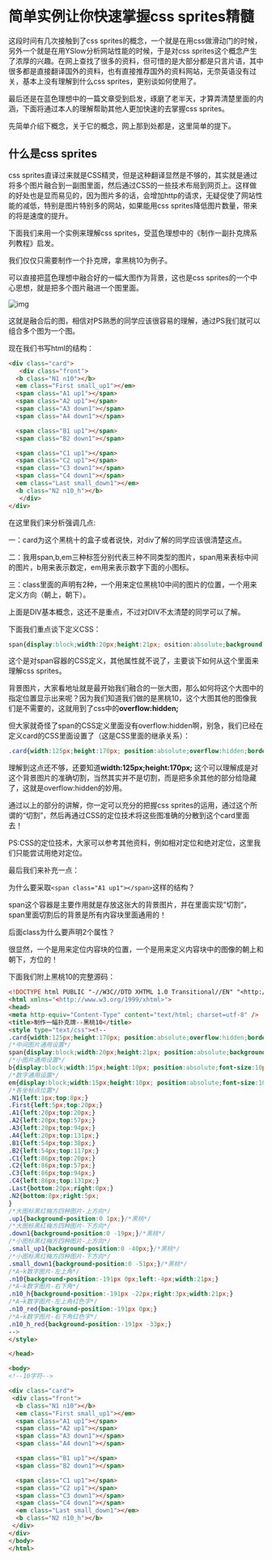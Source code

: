 #  			简单实例让你快速掌握css sprites精髓 



这段时间有几次接触到了css  sprites的概念，一个就是在用css做滑动门的时候，另外一个就是在用YSlow分析网站性能的时候，于是对css  sprites这个概念产生了浓厚的兴趣。在网上查找了很多的资料，但可惜的是大部分都是只言片语，其中很多都是直接翻译国外的资料，也有直接推荐国外的资料网站，无奈英语没有过关，基本上没有理解到什么css  sprites，更别谈如何使用了。

最后还是在蓝色理想中的一篇文章受到启发，琢磨了老半天，才算弄清楚里面的内涵，下面将通过本人的理解帮助其他人更加快速的去掌握css sprites。

先简单介绍下概念，关于它的概念，网上那到处都是，这里简单的提下。

## 什么是css sprites

css  sprites直译过来就是CSS精灵，但是这种翻译显然是不够的，其实就是通过将多个图片融合到一副图里面，然后通过CSS的一些技术布局到网页上。这样做的好处也是显而易见的，因为图片多的话，会增加http的请求，无疑促使了网站性能的减低，特别是图片特别多的网站，如果能用css  sprites降低图片数量，带来的将是速度的提升。

下面我们来用一个实例来理解css sprites，受蓝色理想中的《制作一副扑克牌系列教程》启发。

我们仅仅只需要制作一个扑克牌，拿黑桃10为例子。

可以直接把蓝色理想中融合好的一幅大图作为背景，这也是css sprites的一个中心思想，就是把多个图片融进一个图里面。

![img](http://www.blueidea.com/articleimg/2009/02/6382/02.jpg)

这就是融合后的图，相信对PS熟悉的同学应该很容易的理解，通过PS我们就可以组合多个图为一个图。

现在我们书写html的结构：
```html
<div class="card">
   <div class="front">
  <b class="N1 n10"></b>
  <em class="First small_up1"></em>
  <span class="A1 up1"></span>
  <span class="A2 up1"></span>
  <span class="A3 down1"></span>
  <span class="A4 down1"></span>

  <span class="B1 up1"></span>
  <span class="B2 down1"></span>

  <span class="C1 up1"></span>
  <span class="C2 up1"></span>
  <span class="C3 down1"></span>
  <span class="C4 down1"></span>
  <em class="Last small_down1"></em>
  <b class="N2 n10_h"></b> 
   </div>
</div>
```
在这里我们来分析强调几点:

一：card为这个黑桃十的盒子或者说快，对div了解的同学应该很清楚这点。

二：我用span,b,em三种标签分别代表三种不同类型的图片，span用来表标中间的图片，b用来表示数定，em用来表示数字下面的小图标。

三：class里面的声明有2种，一个用来定位黑桃10中间的图片的位置，一个用来定义方向（朝上，朝下）。

上面是DIV基本概念，这还不是重点，不过对DIV不太清楚的同学可以了解。

下面我们重点谈下定义CSS：

```css
span{display:block;width:20px;height:21px; osition:absolute;background:url(images/card.gif) no-repeat;}
```

这个是对span容器的CSS定义，其他属性就不说了，主要谈下如何从这个里面来理解css sprites。

背景图片，大家看地址就是最开始我们融合的一张大图，那么如何将这个大图中的指定位置显示出来呢？因为我们知道我们做的是黑桃10，这个大图其他的图像我们是不需要的，这就用到了css中的**overflow:hidden;**

但大家就奇怪了span的CSS定义里面没有overflow:hidden啊，别急，我们已经在定义card的CSS里面设置了（这是CSS里面的继承关系）：

```css
.card{width:125px;height:170px; position:absolute;overflow:hidden;border:1px #c0c0c0 solid;}
```

理解到这点还不够，还要知道**width:125px;height:170px;** 这个可以理解成是对这个背景图片的准确切割，当然其实并不是切割，而是把多余其他的部分给隐藏了，这就是overflow:hidden的妙用。

通过以上的部分的讲解，你一定可以充分的把握css sprites的运用，通过这个所谓的“切割”，然后再通过CSS的定位技术将这些图准确的分散到这个card里面去！

PS:CSS的定位技术，大家可以参考其他资料，例如相对定位和绝对定位，这里我们只能尝试用绝对定位。

最后我们来补充一点：

为什么要采取`<span class="A1 up1"></span>`这样的结构？

span这个容器是主要作用就是存放这张大的背景图片，并在里面实现”切割“，span里面切割后的背景是所有内容块里面通用的！

后面class为什么要声明2个属性？

很显然，一个是用来定位内容块的位置，一个是用来定义内容块中的图像的朝上和朝下，方位的！

下面我们附上黑桃10的完整源码：

```html
<!DOCTYPE html PUBLIC "-//W3C//DTD XHTML 1.0 Transitional//EN" "<http://www.w3.org/TR/xhtml1/DTD/xhtml1-transitional.dtd>">
<html xmlns="<http://www.w3.org/1999/xhtml>">
<head>
<meta http-equiv="Content-Type" content="text/html; charset=utf-8" />
<title>制作一幅扑克牌--黑桃10</title>
<style type="text/css"><!--
.card{width:125px;height:170px; position:absolute;overflow:hidden;border:1px #c0c0c0 solid;}
/*中间图片通用设置*/
span{display:block;width:20px;height:21px; position:absolute;background:url(<http://www.blueidea.com//articleimg/2009/02/6382/00.gif>) no-repeat;}
/*小图片通用设置*/
b{display:block;width:15px;height:10px; position:absolute;font-size:10pt;text-align:center;font-weight:bold;background:url(<http://www.blueidea.com//articleimg/2009/02/6382/00.gif>) no-repeat; overflow:hidden;}
/*数字通用设置*/
em{display:block;width:15px;height:10px; position:absolute;font-size:10pt;text-align:center;font-weight:bold;background:url(<http://www.blueidea.com//articleimg/2009/02/6382/00.gif>) no-repeat;overflow:hidden;}
/*各坐标点位置*/
.N1{left:1px;top:8px;}
.First{left:5px;top:20px;}
.A1{left:20px;top:20px;}
.A2{left:20px;top:57px;}
.A3{left:20px;top:94px;}
.A4{left:20px;top:131px;}
.B1{left:54px;top:38px;}
.B2{left:54px;top:117px;}
.C1{left:86px;top:20px;}
.C2{left:86px;top:57px;}
.C3{left:86px;top:94px;}
.C4{left:86px;top:131px;}
.Last{bottom:20px;right:0px;}
.N2{bottom:8px;right:5px;
}
/*大图标黑红梅方四种图片-上方向*/
.up1{background-position:0 1px;}/*黑桃*/
/*大图标黑红梅方四种图片-下方向*/
.down1{background-position:0 -19px;}/*黑桃*/
/*小图标黑红梅方四种图片-上方向*/
.small_up1{background-position:0 -40px;}/*黑桃*/
/*小图标黑红梅方四种图片-下方向*/
.small_down1{background-position:0 -51px;}/*黑桃*/
/*A~k数字图片-左上角*/
.n10{background-position:-191px 0px;left:-4px;width:21px;}
/*A~k数字图片-右下角*/
.n10_h{background-position:-191px -22px;right:3px;width:21px;}
/*A~k数字图片-左上角红色字*/
.n10_red{background-position:-191px 0px;}
/*A~k数字图片-右下角红色字*/
.n10_h_red{background-position:-191px -33px;}
-->
</style>

</head>

<body>
<!--10字符-->

<div class="card">
 <div class="front">
  <b class="N1 n10"></b>
  <em class="First small_up1"></em>
  <span class="A1 up1"></span>
  <span class="A2 up1"></span>
  <span class="A3 down1"></span>
  <span class="A4 down1"></span>

  <span class="B1 up1"></span>
  <span class="B2 down1"></span>

  <span class="C1 up1"></span>
  <span class="C2 up1"></span>
  <span class="C3 down1"></span>
  <span class="C4 down1"></span>
  <em class="Last small_down1"></em>
  <b class="N2 n10_h"></b> 
 </div>
</div>
</body>
</html>
```

